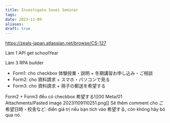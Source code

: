 ```yaml
---
title: Investigate Souei Seminar
tags: 
date: 2023-11-09
aliases: 
draft: true
---
```

https://zeals-japan.atlassian.net/browse/CS-127

Làm 1 API get schoolYear

Làm 3 RPA builder
- Form1: cho checkbox 体験授業・説明 + 冬期講習お申し込み・ご相談
- Form2: cho 資料請求 + スマホ・パソコンで見る
- Form3: cho 資料請求 + 冊子の郵送を希望する

Form2 + Form3 đều có checkbox 希望する![[00 Meta/01 Attachments/Pasted image 20231109110251.png]]
Sẽ thêm comment cho ご希望日時・校舎など: điền giá trị nếu bạn tích vào 希望する, còn không hãy bỏ qua nó.
